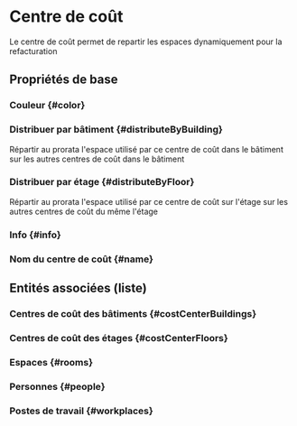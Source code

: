 # Centre de coût

Le centre de coût permet de repartir les espaces dynamiquement pour la refacturation

## Propriétés de base

### Couleur {#color}
        

### Distribuer par bâtiment {#distributeByBuilding}
        
Répartir au prorata l'espace utilisé par ce centre de coût dans le bâtiment sur les autres centres de coût dans le bâtiment
### Distribuer par étage {#distributeByFloor}
        
Répartir au prorata l'espace utilisé par ce centre de coût sur l'étage sur les autres centres de coût du même l'étage
### Info {#info}
        

### Nom du centre de coût {#name}
        




## Entités associées (liste)

### Centres de coût des bâtiments {#costCenterBuildings}
        

### Centres de coût des étages {#costCenterFloors}
        

### Espaces {#rooms}
        

### Personnes {#people}
        

### Postes de travail {#workplaces}
        




<!--- THIS FILE IS GENERATED PLEASE DO NOT EDIT IT DIRECTLY --->
